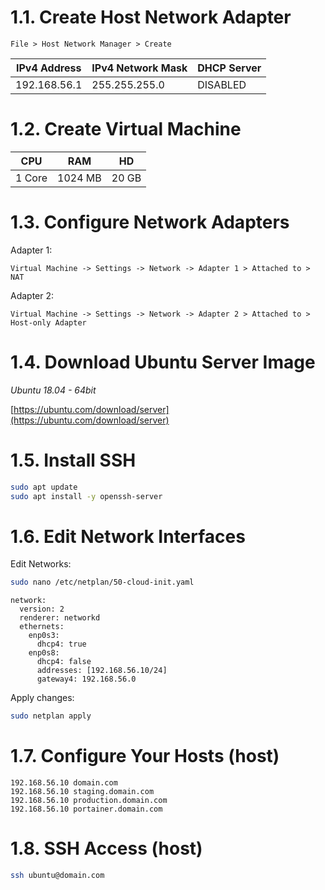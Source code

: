 # 1.1. Create Host Network Adapter

`File > Host Network Manager > Create`

| IPv4 Address | IPv4 Network Mask | DHCP Server |
| ------------ | ----------------- | ----------- |
| 192.168.56.1 | 255.255.255.0     | DISABLED    |

# 1.2. Create Virtual Machine

| CPU    | RAM     | HD    |
| ------ | ------- | ----- |
| 1 Core | 1024 MB | 20 GB |

# 1.3. Configure Network Adapters

Adapter 1:

`Virtual Machine -> Settings -> Network -> Adapter 1 > Attached to > NAT`

Adapter 2:

`Virtual Machine -> Settings -> Network -> Adapter 2 > Attached to > Host-only Adapter`

# 1.4. Download Ubuntu Server Image

_Ubuntu 18.04 - 64bit_

[https://ubuntu.com/download/server](https://ubuntu.com/download/server)

# 1.5. Install SSH

```bash
sudo apt update
sudo apt install -y openssh-server
```

# 1.6. Edit Network Interfaces

Edit Networks:

```bash
sudo nano /etc/netplan/50-cloud-init.yaml
```

```
network:
  version: 2
  renderer: networkd
  ethernets:
    enp0s3:
      dhcp4: true
    enp0s8:
      dhcp4: false
      addresses: [192.168.56.10/24]
      gateway4: 192.168.56.0
```

Apply changes:

```bash
sudo netplan apply
```

# 1.7. Configure Your Hosts (host)

```
192.168.56.10 domain.com
192.168.56.10 staging.domain.com
192.168.56.10 production.domain.com
192.168.56.10 portainer.domain.com
```

# 1.8. SSH Access (host)

```bash
ssh ubuntu@domain.com
```
